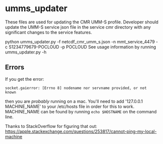 # umms_updater
These files are used for updating the CMR UMM-S profile.
Developer should update the UMM-S service json file in the service cmr directory with any significant changes to the service features.

python umms_updater.py -f netcdf_cmr_umm_s.json -n mmt_service_4479 -c S1234779679-POCLOUD -p POCLOUD
See usage information by running umms_updater.py -h

## Errors

If you get the error:

`socket.gaierror: [Errno 8] nodename nor servname provided, or not known`

then you are *probably* running on a mac. You'll need to add '127.0.0.1 MACHINE_NAME' to your /etc/hosts file in order for this to work. MACHINE_NAME 
can be found by running `echo $HOSTNAME` on the command line.

Thanks to StackOverflow for figuring that out:
https://apple.stackexchange.com/questions/253817/cannot-ping-my-local-machine
